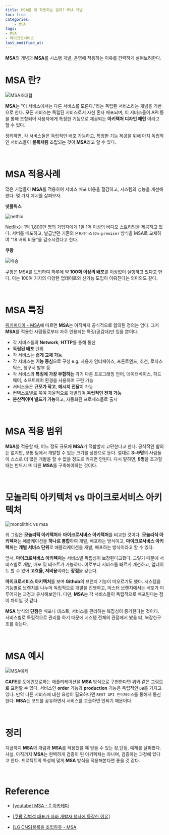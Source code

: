 ```yaml
---
title: MSA를 왜 적용하는 걸까? MSA 개념
toc: true
categories:	
    - MSA
tags: 
- MSA
- 마이크로서비스
last_modified_at:
---
```


 **MSA**의 개념과 **MSA**를 시스템 개발, 운영에 적용하는 이유를 간략하게 살펴보려한다.

# MSA 란?

![MSA조대협](https://user-images.githubusercontent.com/49560745/105623671-be71d500-5e5e-11eb-816e-c527e94e7eb7.png)

**MSA**는 "이 서비스에서는 다른 서비스를 모른다."라는 독립된 서비스라는 개념을 기반으로 한다. 모든 서비스는 독립된 서비스로서  자신 혼자 배포되며, 이 서비스들이 API 등을 통해 조합되어 사용자에게 특정한 기능으로 제공되는 **아키텍처 디자인 패턴** 이라고 할 수 있다.

 정리하면, 각 서비스들은 독립적인 배포 가능하고, 특정한 기능 제공을 위해 마치 독립적인 서비스들이 **블록처럼** 조립되는 것이 **MSA**라고 할 수 있다.

<br/>

# MSA 적용사례

 많은 기업들이 **MSA**를 적용하여 서비스 배포 비용을 절감하고, 시스템의 성능을 개선해왔다. 몇 가지 예시를 살펴보자.

**넷플릭스**

![netflix](https://user-images.githubusercontent.com/49560745/105623773-bc5c4600-5e5f-11eb-9154-b2b574dfeaa6.png)

Netflix는 1억 1,800만 명의 가입자에게 1일 1억 이상의 비디오 스트리밍을 제공하고 있다. 서버를 배포하고, 발급받던 기존의 `온프레미스(On-premise)` 방식을 MSA로 교체하여 "18 배의 비용"을 감소시켰다고 한다. 



**쿠팡**

![배송](https://user-images.githubusercontent.com/49560745/105623821-24ab2780-5e60-11eb-8cbb-7d1cb8c49bf5.png)

쿠팡은 MSA를 도입하여 하루에 약 **100회 이상의 배포**를 이상없이 실행하고 있다고 한다. 이는 100여 가지의 다양한 업데이트와 신기능 도입이 이뤄진다는 의미와도 같다.

<br/>

# MSA 특징

[위키피디아 - MSA](https://ko.wikipedia.org/wiki/%EB%A7%88%EC%9D%B4%ED%81%AC%EB%A1%9C%EC%84%9C%EB%B9%84%EC%8A%A4)에 따르면 **MSA**는 아직까지 공식적으로 합의된 정의는 없다. 그저 **MSA**를 적용한 사람들로부터 자주 인용되는 특징(공감대)만 있을 뿐이다.

- 각 서비스들의 **Network**, **HTTP**를 통해 통신
- **독립된 배포** 단위
- 각 서비스는 **쉽게 교체 가능**
- 각 서비스는 **기능 중심**으로 구성 e.g. 사용자 인터페이스, 프론트엔드, 추천, 로지스틱스, 청구서 발부 등
- 각 서비스의 **특징에 가장 부합하는** 각기 다른 프로그래밍 언어, 데이터베이스, 하드웨어, 소프트웨어 환경을 사용하여 구현 가능
- 서비스들은 **규모가 작고**, **메시지 전달**이 가능
- 컨텍스트별로 묶여 자율적으로 개발되며,**독립적인 전개 가능**
- **분산적이며 빌드가 가능**하고, 자동화된 프로세스들로 출시

<br/>

# MSA 적용 범위

**MSA**를 적용할 때, 어느 정도 규모에 **MSA**가 적합할지 고민한다고 한다. 공식적인 합의는 없지만, 보통 팀에서 개발할 수 있는 크기를 상한으로 둔다. 절대로 **3~9명**의 사람들이 스스로 더 많은 개발을 할 수 없을 정도로 커지면 안된다. 다시 말하면, **9명**을 초과할 때는 반드시 또 다른 **MSA**를 구축해야하는 것이다.

<br/>

# 모놀리틱 아키텍처 vs 마이크로서비스 아키텍처

![monolithic vs msa](https://user-images.githubusercontent.com/49560745/105623737-612a5380-5e5f-11eb-9f7e-a1aa063430db.png)

위 그림은 **모놀리틱 아키텍처**와 **마이크로서비스 아키텍처**를 비교한 것이다. **모놀리식 아키텍처**는 애플케이션을 **하나로 통합**하여 개발, 배포하는 방식이고, **마이크로서비스 아키텍처**는 **개별 서비스 단위**로 애플리케이션을 개발, 배포하는 방식이라고 할 수 있다.

앞서, **마이크로서비스 아키텍처**는 서비스별 독립성이 보장된다고했다. 그렇기 때문에 서비스별로 개발, 배포 및 테스트가 가능하다. 이로부터 서비스를 빠르게 개선하고, 업데이트 할 수 있어 **고효율, 저비용**이라는 **장점**을 갖는다. 

**마이크로서비스 아키텍처**를 보며 **Github**의 브랜치 기능이 떠오르기도 했다. 시스템을 기능별로 브랜치를 나누어 독립적으로 개발을 진행하고, 마스터 브랜치에서는 배포가 이루어지는 과정과 유사해보인다. 다만, **MSA**는 각 서비스들이 독립적으로 배포된다는 점이 차이일 것 같다.

**MSA** 방식의 **단점**은 배포나 테스트, 서비스를 관리하는 복잡성이 증가한다는 것이다. 서비스별로 독립적으로 관리를 하기 때문에 시스템 전체의 관점에서 봤을 떄, 복잡한구조를 갖는다.

<br/>

# MSA 예시

![MSA예제](https://user-images.githubusercontent.com/49560745/105624758-7a370280-5e67-11eb-8972-795d7e327a35.png)

 **CAFE**를 도메인으로하는 애플리케이션을 **MSA** 방식으로 구현한다면 위와 같은 그림으로 표현할 수 있다. 서비스인 **order** 기능과 **production** 기능은 독립적인 `DB`를 가지고 있다. 만약 다른 서비스에 대한 요청이 필요하다면 `REST API 인터페이스`를 통해서 통신한다. **MSA**는 코드를 공유하면서 서비스를 호출하면 안되기 때문이다.

<br/>

# 정리

지금까지 **MSA**의 개념과 **MSA**를 적용했을 때 얻을 수 있는 장,단점, 예제를 살펴봤다. 사실, 아직까지 **MSA**는 완벽하게 검증이 된 아키텍처는 아니며, 검증하는 과정에 있다고 한다. 프로젝트의 특성에 맞게 **MSA** 방식을 적용해본다면 좋을 것 같다.

<br/>

# Reference

- [[youtube] MSA - T 아카테미](https://www.youtube.com/watch?v=mJMzV6GCmPw)
- [[쿠팡 김범석 대표가 자바 개발자 행사에 등장한 이유]](http://kossa.kr/xe/link2/2015310)

- [[LG CNS]블록을 조립하듯 - MSA](https://blog.lgcns.com/1278)











